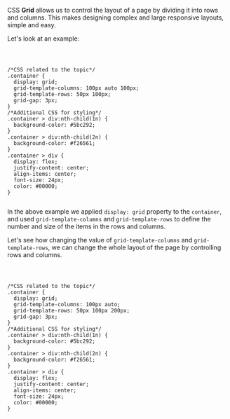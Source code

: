 CSS **Grid** allows us to control the layout of a page by dividing it into rows
and columns. This makes designing complex and large responsive layouts, simple
and easy.

Let's look at an example:

<codeblock language="css" type="lesson">
<code>
<panel language="html" hidden=true>
<div class="container">
  <div>1</div>
  <div>2</div>
  <div>3</div>
  <div>4</div>
  <div>5</div>
  <div>6</div>
</div>
</panel>
<panel language="css">
/*CSS related to the topic*/
.container {
  display: grid;
  grid-template-columns: 100px auto 100px;
  grid-template-rows: 50px 100px;
  grid-gap: 3px;
}
/*Additional CSS for styling*/
.container > div:nth-child(1n) {
  background-color: #5bc292;
}
.container > div:nth-child(2n) {
  background-color: #f26561;
}
.container > div {
  display: flex;
  justify-content: center;
  align-items: center;
  font-size: 24px;
  color: #00000;
}
</panel>
</code>
</codeblock>

In the above example we applied `display: grid` property to the `container`, and
used `grid-template-columns` and `grid-template-rows` to define the number and
size of the items in the rows and columns.

Let's see how changing the value of `grid-template-columns` and
`grid-template-rows`, we can change the whole layout of the page by controlling
rows and columns.

<codeblock language="css" type="lesson">
<code>
<panel language="html" hidden=true>
<div class="container">
  <div>1</div>
  <div>2</div>
  <div>3</div>
  <div>4</div>
  <div>5</div>
  <div>6</div>
</div>
</panel>
<panel language="css">
/*CSS related to the topic*/
.container {
  display: grid;
  grid-template-columns: 100px auto;
  grid-template-rows: 50px 100px 200px;
  grid-gap: 3px;
}
/*Additional CSS for styling*/
.container > div:nth-child(1n) {
  background-color: #5bc292;
}
.container > div:nth-child(2n) {
  background-color: #f26561;
}
.container > div {
  display: flex;
  justify-content: center;
  align-items: center;
  font-size: 24px;
  color: #00000;
}
</panel>
</code>
</codeblock>

